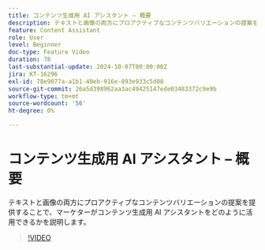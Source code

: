 ```yaml
---
title: コンテンツ生成用 AI アシスタント – 概要
description: テキストと画像の両方にプロアクティブなコンテンツバリエーションの提案を提供することで、マーケターがコンテンツ生成用 AI アシスタントをどのように活用できるかを説明します。
feature: Content Assistant
role: User
level: Beginner
doc-type: Feature Video
duration: 78
last-substantial-update: 2024-10-07T00:00:00Z
jira: KT-16296
exl-id: 78e9077a-a1b1-40eb-916e-893e933c5d08
source-git-commit: 26a5d398962aa3ac49425147ede03483372c9e9b
workflow-type: tm+mt
source-wordcount: '56'
ht-degree: 0%

---
```


# コンテンツ生成用 AI アシスタント – 概要

テキストと画像の両方にプロアクティブなコンテンツバリエーションの提案を提供することで、マーケターがコンテンツ生成用 AI アシスタントをどのように活用できるかを説明します。

>[!VIDEO](https://video.tv.adobe.com/v/3432686/?learn=on)
